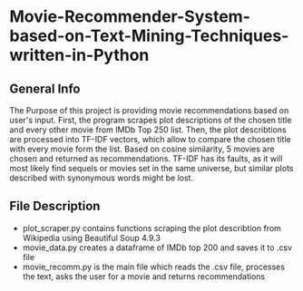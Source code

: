 # Movie-Recommender-System-based-on-Text-Mining-Techniques-written-in-Python

## General Info
The Purpose of this project is providing movie recommendations based on user's input. First, the program scrapes plot descriptions of the chosen title and every other movie from IMDb Top 250 list. Then, the plot describtions are processed into TF-IDF vectors, which allow to compare the chosen title with every movie form the list. Based on cosine similarity, 5 movies are chosen and returned as recommendations. TF-IDF has its faults, as it will most likely find sequels or movies set in the same universe, but similar plots described with synonymous words might be lost.

## File Description
* plot_scraper.py contains functions scraping the plot describtion from Wikipedia using Beautiful Soup 4.9.3
* movie_data.py creates a dataframe of IMDb top 200 and saves it to .csv file
* movie_recomm.py is the main file which reads the .csv file, processes the text, asks the user for a movie and returns recommendations
